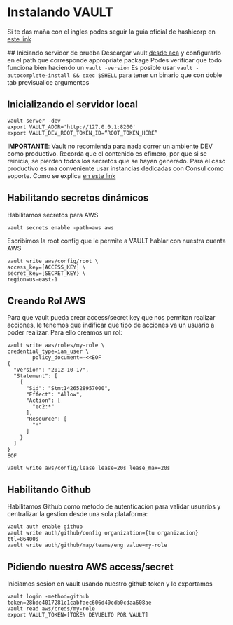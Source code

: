 # Instalando VAULT

Si te das maña con el ingles podes seguir la guia oficial de hashicorp en [este link](https://learn.hashicorp.com/vault/getting-started/vault-intro)

## Iniciando servidor de prueba
Descargar vault [desde aca](https://www.vaultproject.io/downloads) y configurarlo en el path que corresponde appropriate package
Podes verificar que todo funciona bien haciendo un `vault -version`
Es posible usar `vault -autocomplete-install && exec $SHELL` para tener un binario que con doble tab previsualice argumentos

## Inicializando el servidor local
```
vault server -dev
export VAULT_ADDR='http://127.0.0.1:8200'
export VAULT_DEV_ROOT_TOKEN_ID=“ROOT_TOKEN_HERE”
```

<b>IMPORTANTE</b>: Vault no recomienda para nada correr un ambiente DEV como productivo. Recorda que el contenido es efimero, por que si se reinicia, se pierden todos los secretos que se hayan generado. Para el caso productivo es ma conveniente usar instancias dedicadas con Consul como soporte. Como se explica [en este link](https://learn.hashicorp.com/vault/getting-started/deploy)

## Habilitando secretos dinámicos
Habilitamos secretos para AWS
```
vault secrets enable -path=aws aws
```
Escribimos la root config que le permite a VAULT hablar con nuestra cuenta AWS
```
vault write aws/config/root \
access_key=[ACCESS_KEY] \
secret_key=[SECRET_KEY} \
region=us-east-1
```

## Creando Rol AWS
Para que vault pueda crear access/secret key que nos permitan realizar acciones, le tenemos que indificar que tipo de acciones va un usuario a poder realizar. Para ello creamos un rol:
```
vault write aws/roles/my-role \
credential_type=iam_user \
        policy_document=-<<EOF
{
  "Version": "2012-10-17",
  "Statement": [
    {
      "Sid": "Stmt1426528957000",
      "Effect": "Allow",
      "Action": [
        "ec2:*"
      ],
      "Resource": [
        "*"
      ]
    }
  ]
}
EOF

vault write aws/config/lease lease=20s lease_max=20s
```

## Habilitando Github
Habilitamos Github como metodo de autenticacion para validar usuarios y centralizar la gestion desde una sola plataforma:
```
vault auth enable github
vault write auth/github/config organization={tu organizacion} ttl=86400s
vault write auth/github/map/teams/eng value=my-role
```
## Pidiendo nuestro AWS access/secret
Iniciamos sesion en vault usando nuestro github token y lo exportamos
```
vault login -method=github token=28bde4017281c1cabfaec606d40cdb0cdaa608ae
vault read aws/creds/my-role
export VAULT_TOKEN=[TOKEN DEVUELTO POR VAULT]
```

